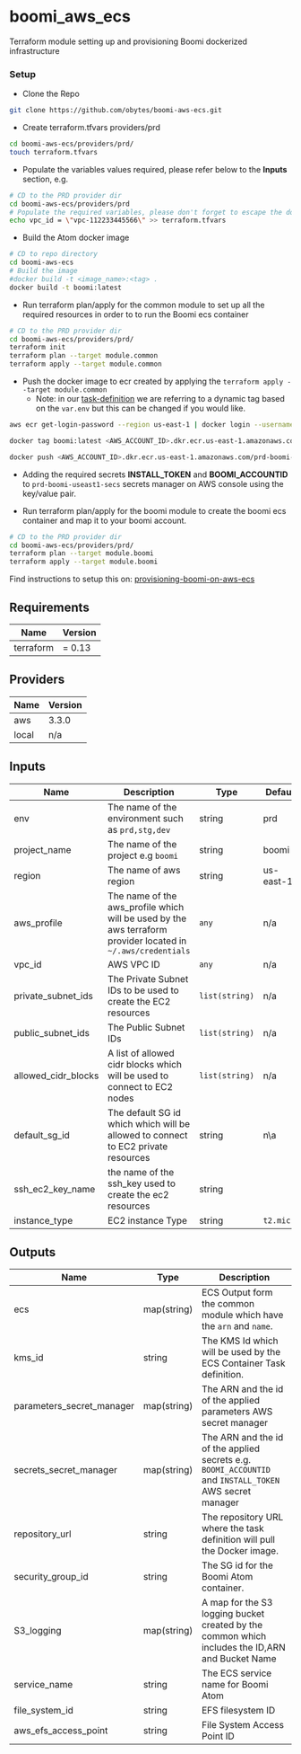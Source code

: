 # boomi_aws_ecs

Terraform module setting up and provisioning Boomi dockerized infrastructure

### Setup
 - Clone the Repo
```bash
git clone https://github.com/obytes/boomi-aws-ecs.git
```
 - Create terraform.tfvars providers/prd
```bash
cd boomi-aws-ecs/providers/prd/
touch terraform.tfvars
```
 - Populate the variables values required, please refer below to the **Inputs** section, e.g.
```bash
# CD to the PRD provider dir
cd boomi-aws-ecs/providers/prd
# Populate the required variables, please don't forget to escape the double quotes
echo vpc_id = \"vpc-112233445566\" >> terraform.tfvars
```

 - Build the Atom docker image
 ```bash
# CD to repo directory
cd boomi-aws-ecs 
# Build the image
#docker build -t <image_name>:<tag> .
docker build -t boomi:latest
```

 - Run terraform plan/apply for the common module to set up all the required resources in order to to run the Boomi ecs container
 ```bash
# CD to the PRD provider dir
cd boomi-aws-ecs/providers/prd/
terraform init
terraform plan --target module.common
terraform apply --target module.common
 ```

 - Push the docker image to ecr created by applying the `terraform apply --target module.common`
    - Note: in our [task-definition](https://github.com/obytes/boomi-aws-ecs/blob/95eae30eb9b4a584f9b7ffbddcfb2d5b753a625a/modules/boomi/molecule/ecs_task_definition.tf#L18) we are referring to a dynamic tag based on the `var.env` but this can be changed if you would like.
 ```bash
aws ecr get-login-password --region us-east-1 | docker login --username AWS --password-stdin <AWS_ACCOUNT_ID>.dkr.ecr.us-east-1.amazonaws.com

docker tag boomi:latest <AWS_ACCOUNT_ID>.dkr.ecr.us-east-1.amazonaws.com/prd-boomi-useast1:<tag>

docker push <AWS_ACCOUNT_ID>.dkr.ecr.us-east-1.amazonaws.com/prd-boomi-useast1:<tag>
 ```

 - Adding the required secrets **INSTALL_TOKEN** and **BOOMI_ACCOUNTID** to `prd-boomi-useast1-secs` secrets manager on AWS console using the key/value pair.
 
 - Run terraform plan/apply for the boomi module to create the boomi ecs container and map it to your boomi account.
 ```bash
# CD to the PRD provider dir
cd boomi-aws-ecs/providers/prd/
terraform plan --target module.boomi
terraform apply --target module.boomi
 ```

Find instructions to setup this on: [provisioning-boomi-on-aws-ecs](https://obytes.com/blog/provisioning-boomi-on-aws-ecs)

<!--- BEGIN_TF_DOCS --->
## Requirements

| Name | Version |
|------|---------|
| terraform | = 0.13 |

## Providers

| Name | Version |
|------|---------|
| aws | 3.3.0 |
| local | n/a |

## Inputs
| Name | Description | Type | Default | Required |
|------|-------------|------|---------|:--------:|
| env | The name of the environment such as `prd,stg,dev` | string | prd | yes |
| project\_name | The name of the project e.g `boomi` | string | boomi | yes |
| region | The name of aws region | string | us-east-1 | yes |
| aws\_profile | The name of the aws_profile which will be used by the aws terraform provider located in `~/.aws/credentials` | `any` | n/a | yes |
| vpc\_id | AWS VPC ID  | `any` | n/a | yes |
| private\_subnet\_ids | The Private Subnet IDs to be used to create the EC2 resources | `list(string)` | n/a | yes |
| public\_subnet\_ids | The Public Subnet IDs  | `list(string)` | n/a | yes |
| allowed_cidr_blocks | A list of allowed cidr blocks which will be used to connect to EC2 nodes  | `list(string)` | n/a | yes |
| default\_sg\_id | The default SG id which which will be allowed to connect to EC2 private resources  | string | n\a | yes |
| ssh\_ec2\_key\_name | the name of the ssh_key used to create the ec2 resources  | string | | n/a | yes |
| instance\_type | EC2 instance Type  | string | `t2.micro` | yes |


## Outputs

| Name | Type | Description |
|------|------|-------------|
| ecs | map(string) |ECS Output form the common module which have the `arn` and `name`.|
| kms_id | string | The KMS Id which will be used by the ECS Container Task definition. |
|parameters_secret_manager | map(string) | The ARN and the id of the applied parameters AWS secret manager|
|secrets_secret_manager | map(string) | The ARN and the id of the applied secrets e.g. `BOOMI_ACCOUNTID` and `INSTALL_TOKEN` AWS secret manager|
|repository_url | string | The repository URL where the task definition will pull the Docker image.|
|security_group_id | string | The SG id for the Boomi Atom container.|
|S3_logging | map(string) | A map for the S3 logging bucket created by the common which includes the ID,ARN and Bucket Name|
|service_name | string | The ECS service name for Boomi Atom |
|file_system_id | string | EFS filesystem ID | 
|aws_efs_access_point | string | File System Access Point ID


<!--- END_TF_DOCS --->
